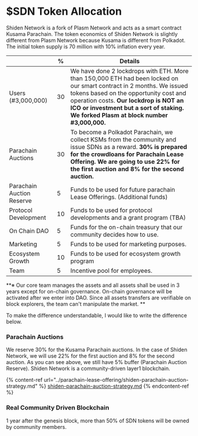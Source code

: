 # $SDN Token Allocation

Shiden Network is a fork of Plasm Network and acts as a smart contract Kusama Parachain. The token economics of Shiden Network is slightly different from Plasm Network because Kusama is different from Polkadot. The initial token supply is 70 million with 10% inflation every year.

|                           | %  | Details                                                                                                                                                                                                                                                                                         |
| ------------------------- | -- | ----------------------------------------------------------------------------------------------------------------------------------------------------------------------------------------------------------------------------------------------------------------------------------------------- |
| Users (#3,000,000)        | 30 | We have done 2 lockdrops with ETH. More than 150,000 ETH had been locked on our smart contract in 2 months. We issued tokens based on the opportunity cost and operation costs. **Our lockdrop is NOT an ICO or investment but a sort of staking. We forked Plasm at block number #3,000,000.** |
| Parachain Auctions        | 30 | To become a Polkadot Parachain, we collect KSMs from the community and issue SDNs as a reward. **30% is prepared for the crowdloans for Parachain Lease Offering. We are going to use 22% for the first auction and 8% for the second auction.**                                                |
| Parachain Auction Reserve | 5  | Funds to be used for future parachain Lease Offerings. (Additional funds)                                                                                                                                                                                                                       |
| Protocol Development      | 10 | Funds to be used for protocol developments and a grant program (TBA)                                                                                                                                                                                                                            |
| On Chain DAO              | 5  | Funds for the on-chain treasury that our community decides how to use.                                                                                                                                                                                                                          |
| Marketing                 | 5  | Funds to be used for marketing purposes.                                                                                                                                                                                                                                                        |
| Ecosystem Growth          | 10 | Funds to be used for ecosystem growth program                                                                                                                                                                                                                                                   |
| Team                      | 5  | Incentive pool for employees.                                                                                                                                                                                                                                                                   |

**※ Our core team manages the assets and all assets shall be used in 3 years except for on-chain governance. On-chain governance will be activated after we enter into DAO. Since all assets transfers are verifiable on block explorers, the team can't manipulate the market. **

To make the difference understandable, I would like to write the difference below.

###  Parachain Auctions

We reserve 30% for the Kusama Parachain auctions. In the case of Shiden Network, we will use 22% for the first auction and 8% for the second auction. As you can see above, we still have 5% buffer (Parachain Auction Reserve).  Shiden Network is a community-driven layer1 blockchain. 

{% content-ref url="../parachain-lease-offering/shiden-parachain-auction-strategy.md" %}
[shiden-parachain-auction-strategy.md](../parachain-lease-offering/shiden-parachain-auction-strategy.md)
{% endcontent-ref %}

### Real Community Driven Blockchain

1 year after the genesis block, more than 50% of SDN tokens will be owned by community members. 
